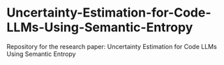 # Uncertainty-Estimation-for-Code-LLMs-Using-Semantic-Entropy
Repository for the research paper: Uncertainty Estimation for Code LLMs Using Semantic Entropy
